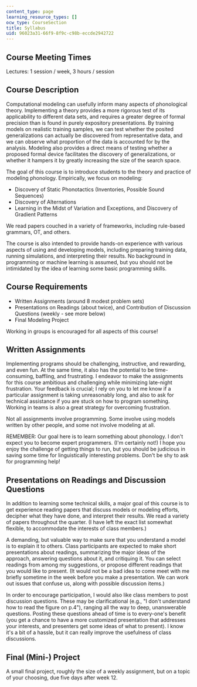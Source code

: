 ```yaml
---
content_type: page
learning_resource_types: []
ocw_type: CourseSection
title: Syllabus
uid: 96023a31-66f9-8f9c-c98b-eccde2942722
---
```


Course Meeting Times
--------------------

Lectures: 1 session / week, 3 hours / session

Course Description
------------------

Computational modeling can usefully inform many aspects of phonological theory. Implementing a theory provides a more rigorous test of its applicability to different data sets, and requires a greater degree of formal precision than is found in purely expository presentations. By training models on realistic training samples, we can test whether the posited generalizations can actually be discovered from representative data, and we can observe what proportion of the data is accounted for by the analysis. Modeling also provides a direct means of testing whether a proposed formal device facilitates the discovery of generalizations, or whether it hampers it by greatly increasing the size of the search space.

The goal of this course is to introduce students to the theory and practice of modeling phonology. Empirically, we focus on modeling:

*   Discovery of Static Phonotactics (Inventories, Possible Sound Sequences)
*   Discovery of Alternations
*   Learning in the Midst of Variation and Exceptions, and Discovery of Gradient Patterns

We read papers couched in a variety of frameworks, including rule-based grammars, OT, and others.

The course is also intended to provide hands-on experience with various aspects of using and developing models, including preparing training data, running simulations, and interpreting their results. No background in programming or machine learning is assumed, but you should not be intimidated by the idea of learning some basic programming skills.

Course Requirements
-------------------

*   Written Assignments (around 8 modest problem sets)
*   Presentations on Readings (about twice), and Contribution of Discussion Questions (weekly - see more below)
*   Final Modeling Project

Working in groups is encouraged for all aspects of this course!

Written Assignments
-------------------

Implementing programs should be challenging, instructive, and rewarding, and even fun. At the same time, it also has the potential to be time-consuming, baffling, and frustrating. I endeavor to make the assignments for this course ambitious and challenging while minimizing late-night frustration. Your feedback is crucial; I rely on you to let me know if a particular assignment is taking unreasonably long, and also to ask for technical assistance if you are stuck on how to program something. Working in teams is also a great strategy for overcoming frustration.

Not all assignments involve programming. Some involve using models written by other people, and some not involve modeling at all.

REMEMBER: Our goal here is to learn something about phonology. I don't expect you to become expert programmers. (I'm certainly not!) I hope you enjoy the challenge of getting things to run, but you should be judicious in saving some time for linguistically interesting problems. Don't be shy to ask for programming help!

Presentations on Readings and Discussion Questions
--------------------------------------------------

In addition to learning some technical skills, a major goal of this course is to get experience reading papers that discuss models or modeling efforts, decipher what they have done, and interpret their results. We read a variety of papers throughout the quarter. (I have left the exact list somewhat flexible, to accommodate the interests of class members.)

A demanding, but valuable way to make sure that you understand a model is to explain it to others. Class participants are expected to make short presentations about readings, summarizing the major ideas of the approach, answering questions about it, and critiquing it. You can select readings from among my suggestions, or propose different readings that you would like to present. (It would not be a bad idea to come meet with me briefly sometime in the week before you make a presentation. We can work out issues that confuse us, along with possible discussion items.)

In order to encourage participation, I would also like class members to post discussion questions. These may be clarificational (e.g., "I don't understand how to read the figure on p.4"), ranging all the way to deep, unanswerable questions. Posting these questions ahead of time is to every-one's benefit (you get a chance to have a more customized presentation that addresses your interests, and presenters get some ideas of what to present). I know it's a bit of a hassle, but it can really improve the usefulness of class discussions.

Final (Mini-) Project
---------------------

A small final project, roughly the size of a weekly assignment, but on a topic of your choosing, due five days after week 12.